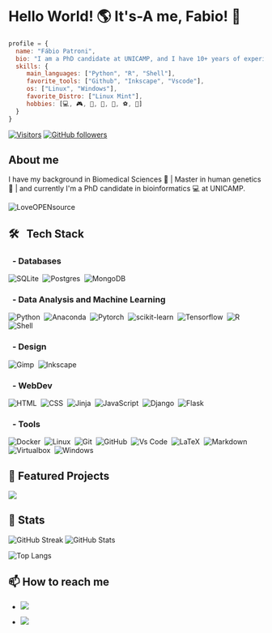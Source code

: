 <!--
**fpatroni/fpatroni** is a ✨ _special_ ✨ repository because its `README.md` (this file) appears on your GitHub profile.

Here are some ideas to get you started:

- 🔭 I’m currently working on ...
- 🌱 I’m currently learning ...
- 👯 I’m looking to collaborate on ...
- 🤔 I’m looking for help with ...
- 💬 Ask me about ...
- 📫 How to reach me: ...
- 😄 Pronouns: ...
- ⚡ Fun fact: ...
-->

# Hello World! 🌎 It's-A me, Fabio! 👋

```js
profile = {
  name: "Fábio Patroni",
  bio: "I am a PhD candidate at UNICAMP, and I have 10+ years of experience with data science",
  skills: {
     main_languages: ["Python", "R", "Shell"],
     favorite_tools: ["Github", "Inkscape", "Vscode"],
     os: ["Linux", "Windows"],
     favorite_Distro: ["Linux Mint"],
     hobbies: [💻, 🎮, 🎸, 🧳, 🍲, ⚽, 🍻]
  }
}
```

[![Visitors](https://visitor-badge.laobi.icu/badge?page_id=fpatroni.fpatroni)](https://github.com/fpatroni)
[![GitHub followers](https://img.shields.io/github/followers/fpatroni.svg?style=social&label=Follow)](https://github.com/fpatroni?tab=followers)

## About me

I have my background in Biomedical Sciences 🔬 | Master in human genetics 🧬 | and currently I'm a PhD candidate in bioinformatics 💻 at UNICAMP.

![LoveOPENsource](https://badges.frapsoft.com/os/v2/open-source.png?v=103")

## 🛠 &nbsp; Tech Stack

### &nbsp; - Databases

![SQLite](https://img.shields.io/badge/-SQLite-05122A?style=flat&logo=SQLite)&nbsp;
![Postgres](https://img.shields.io/badge/-Postgres-05122A?style=flat&logo=postgresql)&nbsp;
![MongoDB](https://img.shields.io/badge/-MongoDB-05122A?style=flat&logo=mongodb)&nbsp;

### &nbsp; - Data Analysis and Machine Learning

![Python](https://img.shields.io/badge/-Python-05122A?style=flat&logo=python)&nbsp;
![Anaconda](https://img.shields.io/badge/-Anaconda-05122A?style=flat&logo=anaconda)&nbsp;
![Pytorch](https://img.shields.io/badge/-Pytorch-05122A?style=flat&logo=pytorch)&nbsp;
![scikit-learn](https://img.shields.io/badge/-sklearn-05122A?style=flat&logo=scikit-learn)&nbsp;
![Tensorflow](https://img.shields.io/badge/-Tensorflow-05122A?style=flat&logo=Tensorflow)&nbsp;
![R](https://img.shields.io/badge/-R-05122A?style=flat&logo=R&logoColor=276DC3)&nbsp;
![Shell](https://img.shields.io/badge/-Shell-05122A?style=flat&logo=zsh)&nbsp;

### &nbsp; - Design

![Gimp](https://img.shields.io/badge/-Gimp-05122A?style=flat&logo=gimp&logoColor=5C5543)&nbsp;
![Inkscape](https://img.shields.io/badge/-Inkscape-05122A?style=flat&logo=inkscape&logoColor=000000)&nbsp;

### &nbsp; - WebDev

![HTML](https://img.shields.io/badge/-HTML-05122A?style=flat&logo=HTML5)&nbsp;
![CSS](https://img.shields.io/badge/-CSS-05122A?style=flat&logo=CSS3&logoColor=1572B6)&nbsp;
![Jinja](https://img.shields.io/badge/-Jinja-05122A?style=flat&logo=Jinja)&nbsp;
![JavaScript](https://img.shields.io/badge/-JavaScript-05122A?style=flat&logo=javascript)&nbsp;
![Django](https://img.shields.io/badge/-Django-05122A?style=flat&logo=Django)&nbsp;
![Flask](https://img.shields.io/badge/-Flask-05122A?style=flat&logo=Flask)&nbsp;

### &nbsp; - Tools

![Docker](https://img.shields.io/badge/-Docker-05122A?style=flat&logo=Docker)&nbsp;
![Linux](https://img.shields.io/badge/-Linux-05122A?style=flat&logo=linux)&nbsp;
![Git](https://img.shields.io/badge/-Git-05122A?style=flat&logo=git)&nbsp;
![GitHub](https://img.shields.io/badge/-GitHub-05122A?style=flat&logo=github)&nbsp;
![Vs Code](https://img.shields.io/badge/-Vs%20Code-05122A?style=flat&logo=visual-studio-code&logoColor=007ACC)&nbsp;
![LaTeX](https://img.shields.io/badge/-LaTeX-05122A?style=flat&logo=LaTeX&logoColor=008080)&nbsp;
![Markdown](https://img.shields.io/badge/-Markdown-05122A?style=flat&logo=Markdown)&nbsp;
![Virtualbox](https://img.shields.io/badge/-Virtualbox-05122A?style=flat&logo=virtualbox)&nbsp;
![Windows](https://img.shields.io/badge/-Windows-05122A?style=flat&logo=windows)&nbsp;

## 🌟 Featured Projects

<a href=https://github.com/ozolotareva/DESMOND2><img src="https://github-readme-stats.vercel.app/api/pin/?username=ozolotareva&repo=DESMOND2&show_owner=True"></a>

## 👀 Stats

  ![GitHub Streak](https://github-readme-streak-stats.herokuapp.com/?user=fpatroni) ![GitHub Stats](https://github-readme-stats.vercel.app/api?username=fpatroni&count_private=true&show_icons=true)

  ![Top Langs](https://github-readme-stats.vercel.app/api/top-langs/?username=fpatroni&hide=jupyter%20notebook&langs_count=6&layout=compact&show_icons=true&count_private=true)

## 📫 How to reach me

* <a href="https://www.linkedin.com/in/fabio-patroni/"><img src="https://img.shields.io/badge/-Fábio%20Patroni-0077B5?style=flat&logo=linkedin&logoColor=white"></a>

* <a href="mailto:fabio.m.patroni@gmail.com"><img src="https://img.shields.io/badge/-fabio.m.patroni@gmail.com-D14836?style=flat&logo=gmail&logoColor=white"></a>
